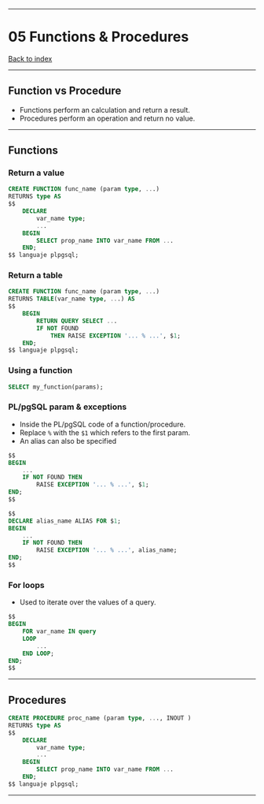 
---
# 05 Functions & Procedures

[Back to index](../../index.md)

---
## Function vs Procedure
- Functions perform an calculation and return a result.
- Procedures perform an operation and return no value.
---
## Functions
### Return a value
```sql
CREATE FUNCTION func_name (param type, ...)
RETURNS type AS
$$
	DECLARE
		var_name type;
		...
	BEGIN
		SELECT prop_name INTO var_name FROM ...
	END;
$$ languaje plpgsql;
```
### Return a table
```sql
CREATE FUNCTION func_name (param type, ...)
RETURNS TABLE(var_name type, ...) AS
$$
	BEGIN
		RETURN QUERY SELECT ...
		IF NOT FOUND
			THEN RAISE EXCEPTION '... % ...', $1;
	END;
$$ languaje plpgsql;
```
### Using a function
```SQL
SELECT my_function(params);
```
### PL/pgSQL param & exceptions
- Inside the PL/pgSQL code of a function/procedure.
- Replace `%` with the `$1` which refers to the first param.
- An alias can also be specified
```sql
$$
BEGIN
	...
	IF NOT FOUND THEN
		RAISE EXCEPTION '... % ...', $1;
END;
$$
```

```sql
$$
DECLARE alias_name ALIAS FOR $1;
BEGIN
	...
	IF NOT FOUND THEN
		RAISE EXCEPTION '... % ...', alias_name;
END;
$$
```
### For loops
- Used to iterate over the values of a query.
```sql
$$
BEGIN
	FOR var_name IN query
	LOOP
		...
	END LOOP;
END;
$$
```
---
## Procedures
```SQL
CREATE PROCEDURE proc_name (param type, ..., INOUT )
RETURNS type AS
$$
	DECLARE
		var_name type;
		...
	BEGIN
		SELECT prop_name INTO var_name FROM ...
	END;
$$ languaje plpgsql;
```
---